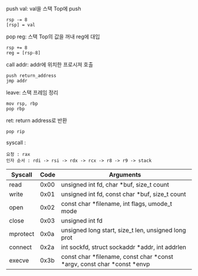 push val: val을 스택 Top에 push

    rsp -= 8
    [rsp] = val

pop reg: 스택 Top의 값을 꺼내 reg에 대입

    rsp += 8
    reg = [rsp-8]

call addr: addr에 위치한 프로시져 호출

    push return_address
    jmp addr

leave: 스택 프레임 정리

    mov rsp, rbp
    pop rbp

ret: return address로 반환

    pop rip

syscall :

    요청 : rax
    인자 순서 : rdi -> rsi -> rdx -> rcx -> r8 -> r9 -> stack

| Syscall  | Code | Arguments                                                               |
| -------- | ---- | ----------------------------------------------------------------------- |
| read     | 0x00 | unsigned int fd, char \*buf, size_t count                               |
| write    | 0x01 | unsigned int fd, const char \*buf, size_t count                         |
| open     | 0x02 | const char \*filename, int flags, umode_t mode                          |
| close    | 0x03 | unsigned int fd                                                         |
| mprotect | 0x0a | unsigned long start, size_t len, unsigned long prot                     |
| connect  | 0x2a | int sockfd, struct sockaddr \*addr, int addrlen                         |
| execve   | 0x3b | const char *filename, const char *const *argv, const char *const \*envp |

